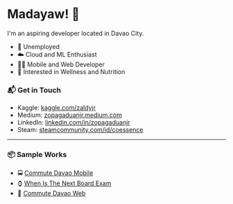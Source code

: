 # Madayaw! 👋

I'm an aspiring developer located in Davao City.

- 🌴 Unemployed
- ☁️ Cloud and ML Enthusiast
- 👨‍💻 Mobile and Web Developer
- 🍗 Interested in Wellness and Nutrition

### 📬 Get in Touch

- Kaggle: [kaggle.com/zaldyjr][kaggle]
- Medium: [zopagaduanjr.medium.com][medium]
- LinkedIn: [linkedin.com/in/zopagaduanjr][linkedin]
- Steam: [steamcommunity.com/id/coessence][steam]

---

### 📦 Sample Works

- 🚍 [Commute Davao Mobile][commute-mob]
- ⌚ [When Is The Next Board Exam][witnbe]
- 🚌 [Commute Davao Web][commute-web]

[kaggle]: https://www.kaggle.com/zaldyjr
[medium]: https://zopagaduanjr.medium.com/
[linkedin]: https://www.linkedin.com/in/zopagaduanjr/
[steam]: https://steamcommunity.com/id/coessence/
[commute-mob]: https://play.google.com/store/apps/details?id=zalboi.commute_davao&gl=US
[commute-web]: https://commutedavao.com/
[witnbe]: https://whenisthenextboardexam.com/
